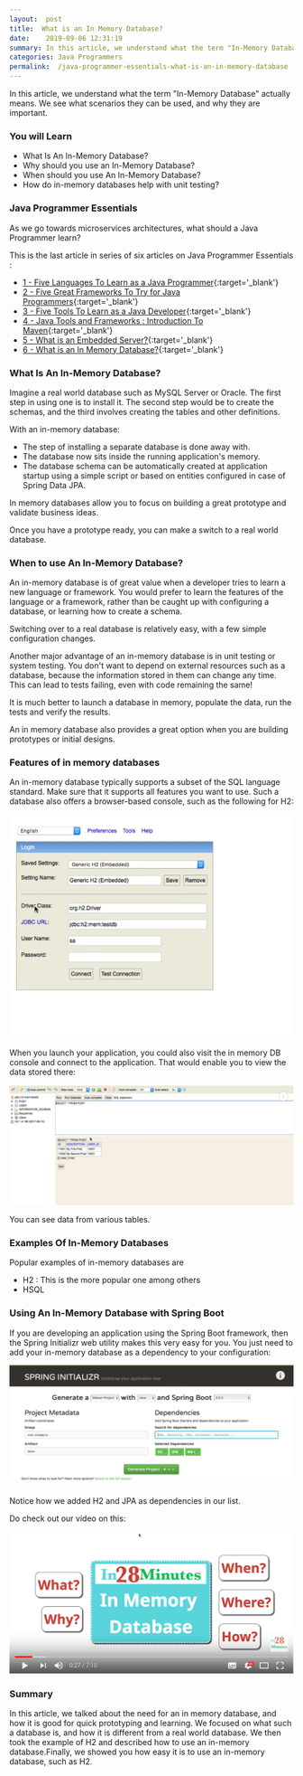 ```yaml
---
layout:  post
title:  What is an In Memory Database?
date:    2019-09-06 12:31:19
summary: In this article, we understand what the term "In-Memory Database" actually means. We see what scenarios they can be used, and why they are important.
categories: Java Programmers
permalink:  /java-programmer-essentials-what-is-an-in-memory-database
---
```


In this article, we understand what the term "In-Memory Database" actually means. We see what scenarios they can be used, and why they are important.

### You will Learn
- What Is An In-Memory Database?
- Why should you use an In-Memory Database?
- When should you use An In-Memory Database?
- How do in-memory databases help with unit testing?


### Java Programmer Essentials

As we go towards microservices architectures, what should a Java Programmer learn? 

This is the last article in series of six articles on Java Programmer Essentials :
- [1 - Five Languages To Learn as a Java Programmer](/five-great-languages-to-learn-as-a-java-programmer){:target='_blank'}
- [2 - Five Great Frameworks To Try for Java Programmers](/five-frameworks-for-java-programmers){:target='_blank'}
- [3 - Five Tools To Learn as a Java Developer](/five-tools-to-learn-for-java-programmers){:target='_blank'}
- [4 - Java Tools and Frameworks : Introduction To Maven](/java-tools-and-frameworks-introduction-to-maven){:target='_blank'}
- [5 - What is an Embedded Server?](/java-programmer-essentials-what-is-an-embedded-server){:target='_blank'}
- [6 - What is an In Memory Database?](/java-programmer-essentials-what-is-an-in-memory-database){:target='_blank'}



### What Is An In-Memory Database?

Imagine a real world database such as MySQL Server or Oracle. The first step in using one is to install it. The second step would be to create the schemas, and the third involves creating the tables and other definitions. 

With an in-memory database: 
* The step of installing a separate database is done away with. 
* The database now sits inside the running application's memory. 
* The database schema can be automatically created at application startup using a simple script or based on entities configured in case of Spring Data JPA.

In memory databases allow you to focus on building a great prototype and validate business ideas.

Once you have a prototype ready, you can make a switch to a real world database.

### When to use An In-Memory Database?

An in-memory database is of great value when a developer tries to learn a new language or framework. You would prefer to learn the features of the language or a framework, rather than be caught up with configuring a database, or learning how to create a schema.

Switching over to a real database is relatively easy, with a few simple configuration changes. 

Another major advantage of an in-memory database is in unit testing or system testing. You don't want to depend on external resources such as a database, because the information stored in them can change any time. This can lead to tests failing, even with code remaining the same! 

It is much better to launch a database in memory, populate the data, run the tests and verify the results.

An in memory database also provides a great option when you are building prototypes or initial designs.

### Features of in memory databases

An in-memory database typically supports a subset of the SQL language standard. Make sure that it supports all features you want to use. Such a database also offers a browser-based console, such as the following for H2:

![image info](/images/Capture-035-02.png)

When you launch your application, you could also visit the in memory DB console and connect to the application. That would enable you to view the data stored there:

![image info](/images/Capture-035-03.png)

You can see data from various tables.

### Examples Of In-Memory Databases

Popular examples of in-memory databases are 

* H2 : This is the more popular one among others
* HSQL

### Using An In-Memory Database with Spring Boot

If you are developing an application using the Spring Boot framework, then the Spring Initializr web utility makes this very easy for you. You just need to add your in-memory database as a dependency to your configuration:

![image info](/images/Capture-035-05.png)

Notice how we added H2 and JPA as dependencies in our list.

Do check out our video on this:

[![image info](/images/Capture-035-01.png)](https://www.youtube.com/watch?v=7mdZT_yDgCU)

### Summary

In this article, we talked about the need for an in memory database, and how it is good for quick prototyping and learning. We focused on what such a database is, and how it is different from a real world database. We then took the example of H2 and described how to use an in-memory database.Finally, we showed you how easy it is to use an in-memory database, such as H2.